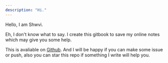 ```yaml
---
description: "Hi."
---
```


Hello, I am Shwvi.

Eh, I don't know what to say. I create this gitbook to save my online notes which may give you some help.

This is avaliable on [Github](https://github.com/Shwvi/Notes-gitbook/tree/master). And I will be happy if you can make some issue or push, also you can star this repo if something I write will help you.
